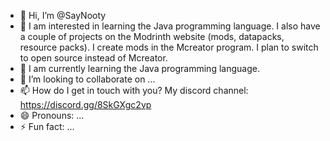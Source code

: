 - 👋 Hi, I’m @SayNooty
- 👀 I am interested in learning the Java programming language. I also have a couple of projects on the Modrinth website (mods, datapacks, resource packs). I create mods in the Mcreator program. I plan to switch to open source instead of Mcreator.
- 🌱 I am currently learning the Java programming language.
- 💞️ I’m looking to collaborate on ...
- 📫 How do I get in touch with you? My discord channel: https://discord.gg/8SkGXgc2vp
- 😄 Pronouns: ...
- ⚡ Fun fact: ...

<!---
SayNooty/SayNooty is a ✨ special ✨ repository because its `README.md` (this file) appears on your GitHub profile.
You can click the Preview link to take a look at your changes.
--->

